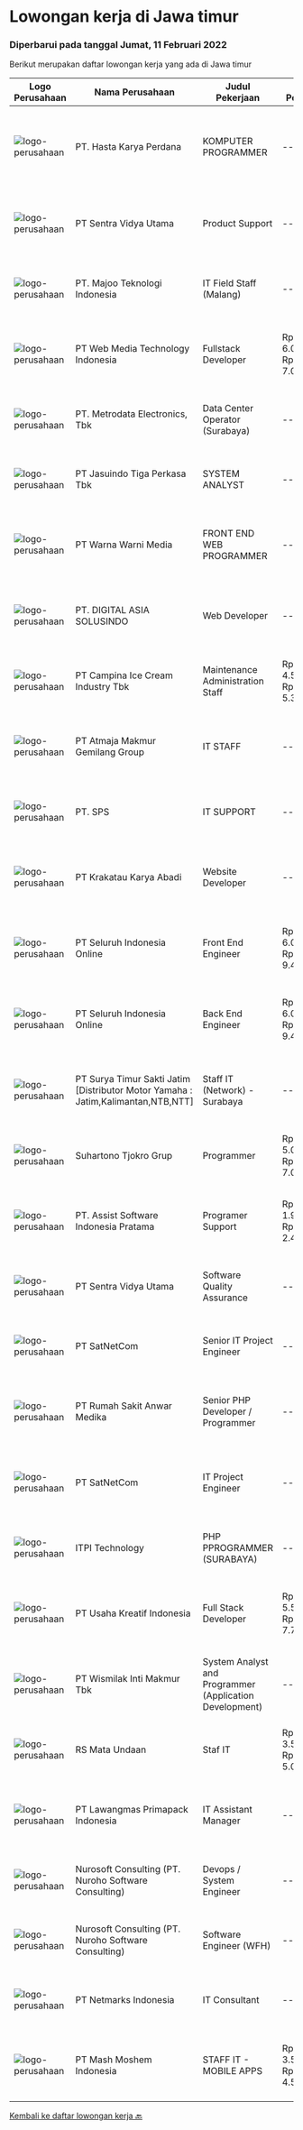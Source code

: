 
  # Lowongan kerja di Jawa timur

  ### Diperbarui pada tanggal Jumat, 11 Februari 2022

  Berikut merupakan daftar lowongan kerja yang ada di Jawa timur

  |Logo Perusahaan | Nama Perusahaan | Judul Pekerjaan | Gaji Pekerjaan | Lokasi | Deskripsi | Tanggal diunggah | Pranala |
  | -------------- | --------------- | --------------- | --------- | --------- | -------------- | ------- | ----------- |
  |![logo-perusahaan](https://image-service-cdn.seek.com.au/caf1dbcbaa38f6a2e5780791e23269058730bd8c/ee4dce1061f3f616224767ad58cb2fc751b8d2dc)|PT. Hasta Karya Perdana|KOMPUTER PROGRAMMER|---|Surabaya|KOMPUTER PROGRAMMERDESKRIPSI PEKERJAAN : Membuat dan mengembangkan software yang telah ada dengan menggunakan PHP, Delphi, MySQL, SQL Server, dan Web...|Kamis, 10 Februari 2022|https://www.jobstreet.co.id/id/job/komputer-programmer-3770447?token=0~28e24a5e-6839-45e6-bfa4-7396685ba9f1&sectionRank=1&jobId=jobstreet-id-job-3770447|
|![logo-perusahaan](https://image-service-cdn.seek.com.au/89a4b4d8e6af0c01c230c2b1f638fbea996731cb/ee4dce1061f3f616224767ad58cb2fc751b8d2dc)|PT Sentra Vidya Utama|Product Support|---|Surabaya|Job Desc: Melakukan migrasi dan mengevaluasi data Membuat report hasil analisa dan hasil migrasi data Melakukan instalasi/setting aplikasi Melakukan...|Kamis, 10 Februari 2022|https://www.jobstreet.co.id/id/job/product-support-3786228?token=0~28e24a5e-6839-45e6-bfa4-7396685ba9f1&sectionRank=2&jobId=jobstreet-id-job-3786228|
|![logo-perusahaan](https://image-service-cdn.seek.com.au/2a2c8a948d223cf92abbc34c9b4e6cee325386db/ee4dce1061f3f616224767ad58cb2fc751b8d2dc)|PT. Majoo Teknologi Indonesia|IT Field Staff (Malang)|---|Malang|Deskripsi Pekerjaan: Melakukan instalasi beserta pengaturan software dan hardware majoo. Memberikan edukasi (training) kepada staff / manager/ owner...|Senin, 07 Februari 2022|https://www.jobstreet.co.id/id/job/it-field-staff-malang-3782394?token=0~28e24a5e-6839-45e6-bfa4-7396685ba9f1&sectionRank=3&jobId=jobstreet-id-job-3782394|
|![logo-perusahaan](https://image-service-cdn.seek.com.au/fe6569d61098f35222743f282f496686f78aefd7/ee4dce1061f3f616224767ad58cb2fc751b8d2dc)|PT Web Media Technology Indonesia|Fullstack Developer|Rp. 6.000.000-Rp. 7.000.000|Bali|We are Niagahoster, a tech company based in Yogyakarta that provides web-hosting services. To make Niagahoster web and products are packed with...|Kamis, 10 Februari 2022|https://www.jobstreet.co.id/id/job/fullstack-developer-3786309?token=0~28e24a5e-6839-45e6-bfa4-7396685ba9f1&sectionRank=4&jobId=jobstreet-id-job-3786309|
|![logo-perusahaan](https://image-service-cdn.seek.com.au/0d75518309b56a3cff39daa569b0ba02cc7a22f2/ee4dce1061f3f616224767ad58cb2fc751b8d2dc)|PT. Metrodata Electronics, Tbk|Data Center Operator (Surabaya)|---|Surabaya|KUALIFIKASI Minimal Diploma (D3) atau S1 Ilmu Komputer / Sistem Informasi / Teknologi Informasi atau Pendidikan setara Pengalaman minimal 2 tahun...|Rabu, 09 Februari 2022|https://www.jobstreet.co.id/id/job/data-center-operator-surabaya-3785711?token=0~28e24a5e-6839-45e6-bfa4-7396685ba9f1&sectionRank=5&jobId=jobstreet-id-job-3785711|
|![logo-perusahaan](https://image-service-cdn.seek.com.au/f9cd043f1011fee386470591649d3e30b502df59/ee4dce1061f3f616224767ad58cb2fc751b8d2dc)|PT Jasuindo Tiga Perkasa Tbk|SYSTEM ANALYST|---|Jawa Timur|KUALIFIKASI : Pendidikan S1 Teknik Informatika Pengalaman minimal 1 tahun dibidang yg sama Memiliki kemampuan bahasa inggris minimal pasif dan bisa...|Rabu, 09 Februari 2022|https://www.jobstreet.co.id/id/job/system-analyst-3785174?token=0~28e24a5e-6839-45e6-bfa4-7396685ba9f1&sectionRank=6&jobId=jobstreet-id-job-3785174|
|![logo-perusahaan](https://image-service-cdn.seek.com.au/8a8aab9f7ef38dece8f0c386a0ab89b374c831c5/ee4dce1061f3f616224767ad58cb2fc751b8d2dc)|PT Warna Warni Media|FRONT END WEB PROGRAMMER|---|Jawa Timur|Deskripsi: Membuat aplikasi sesuai dengan kebutuhan perusahaan, termasuk existing aplikasi Mewujudkan desain web menjadi system yang berfungsi dengan...|Kamis, 10 Februari 2022|https://www.jobstreet.co.id/id/job/front-end-web-programmer-3786119?token=0~28e24a5e-6839-45e6-bfa4-7396685ba9f1&sectionRank=7&jobId=jobstreet-id-job-3786119|
|![logo-perusahaan](https://image-service-cdn.seek.com.au/c46a7338cac51e8b3939ecbd0e19de767209e6c9/ee4dce1061f3f616224767ad58cb2fc751b8d2dc)|PT. DIGITAL ASIA SOLUSINDO|Web Developer|---|Surabaya|Deskripsi pekerjaan: Membuat sebuah website yang responsif dengan atau tanpa framework (Vue.JS). Mengerjakan Memberikan technical support / bug fixing...|Kamis, 10 Februari 2022|https://www.jobstreet.co.id/id/job/web-developer-3786922?token=0~28e24a5e-6839-45e6-bfa4-7396685ba9f1&sectionRank=8&jobId=jobstreet-id-job-3786922|
|![logo-perusahaan](https://image-service-cdn.seek.com.au/02e37657541aed9baae650f34c6d444e4ff9a97b/ee4dce1061f3f616224767ad58cb2fc751b8d2dc)|PT Campina Ice Cream Industry Tbk|Maintenance Administration Staff|Rp. 4.500.000-Rp. 5.300.000|Surabaya|Minimum Diploma in Mechanical Engineering or IT or equivalent Minimum 1 year experience in administration field Advanced in Microsoft Office...|Selasa, 08 Februari 2022|https://www.jobstreet.co.id/id/job/maintenance-administration-staff-3783387?token=0~28e24a5e-6839-45e6-bfa4-7396685ba9f1&sectionRank=9&jobId=jobstreet-id-job-3783387|
|![logo-perusahaan](https://image-service-cdn.seek.com.au/ec691d5ad861d3121a6b98f41f998a9a711afa5f/ee4dce1061f3f616224767ad58cb2fc751b8d2dc)|PT Atmaja Makmur Gemilang Group|IT STAFF|---|Jawa Timur|Installing and configuring computer hardware, software, systems, networks, printers, and scanners Monitoring and maintaining computer systems and...|Senin, 07 Februari 2022|https://www.jobstreet.co.id/id/job/it-staff-3782266?token=0~28e24a5e-6839-45e6-bfa4-7396685ba9f1&sectionRank=10&jobId=jobstreet-id-job-3782266|
|![logo-perusahaan](https://us.123rf.com/450wm/pavelstasevich/pavelstasevich1811/pavelstasevich181101027/112815900-stock-vector-no-image-available-icon-flat-vector.jpg?ver=6)|PT. SPS|IT SUPPORT|---|Surabaya|IT SUPPORT• Install &amp; Configure Computer, Printer, Network Device &amp; CCTV. • Maintenance &amp; troubleshooting• Quickly resolve technical...|Senin, 07 Februari 2022|https://www.jobstreet.co.id/id/job/it-support-3781256?token=0~28e24a5e-6839-45e6-bfa4-7396685ba9f1&sectionRank=11&jobId=jobstreet-id-job-3781256|
|![logo-perusahaan](https://image-service-cdn.seek.com.au/0f7dc57e1ffcc42efda4e322d5dda4397791f564/ee4dce1061f3f616224767ad58cb2fc751b8d2dc)|PT Krakatau Karya Abadi|Website Developer|---|Surabaya|Website DeveloperSurabaya, IndonesiaAbout SuperWe are a group of business enthusiasts, scientists, communicators, designers, productive mothers and...|Kamis, 10 Februari 2022|https://www.jobstreet.co.id/id/job/website-developer-3786941?token=0~28e24a5e-6839-45e6-bfa4-7396685ba9f1&sectionRank=12&jobId=jobstreet-id-job-3786941|
|![logo-perusahaan](https://image-service-cdn.seek.com.au/c768f0670f8f8212da7de609b6af9d0b2e5134cc/ee4dce1061f3f616224767ad58cb2fc751b8d2dc)|PT Seluruh Indonesia Online|Front End Engineer|Rp. 6.000.000-Rp. 9.400.000|Aceh|Front End Engineer1. Memiliki pengalaman dengan bahasa pemrograman atau framework Front End, terutama React.js 2. Memiliki keahilan dalam membangun...|Rabu, 09 Februari 2022|https://www.jobstreet.co.id/id/job/front-end-engineer-3784331?token=0~28e24a5e-6839-45e6-bfa4-7396685ba9f1&sectionRank=13&jobId=jobstreet-id-job-3784331|
|![logo-perusahaan](https://image-service-cdn.seek.com.au/c768f0670f8f8212da7de609b6af9d0b2e5134cc/ee4dce1061f3f616224767ad58cb2fc751b8d2dc)|PT Seluruh Indonesia Online|Back End Engineer|Rp. 6.000.000-Rp. 9.400.000|Aceh|Back End Engineer1. Memiliki pengalaman dalam membangun RESTful APIs2. Menguasai bahasa pemrograman seperti PHP, terutama Framework Laravel3. Familiar...|Rabu, 09 Februari 2022|https://www.jobstreet.co.id/id/job/back-end-engineer-3784329?token=0~28e24a5e-6839-45e6-bfa4-7396685ba9f1&sectionRank=14&jobId=jobstreet-id-job-3784329|
|![logo-perusahaan](https://image-service-cdn.seek.com.au/516b9342ad147f68388719a6e25937b33079d494/ee4dce1061f3f616224767ad58cb2fc751b8d2dc)|PT Surya Timur Sakti Jatim [Distributor Motor Yamaha : Jatim,Kalimantan,NTB,NTT]|Staff IT (Network) - Surabaya|---|Surabaya|Kualifikasi : Usia Minimal 23 Tahun Maks. 30 Tahun Pendidikan Minimal S1 Teknik Informatika/Ilmu Komputer Pengalaman Minimal 1 Tahun Menguasai...|Senin, 07 Februari 2022|https://www.jobstreet.co.id/id/job/staff-it-network-surabaya-3782224?token=0~28e24a5e-6839-45e6-bfa4-7396685ba9f1&sectionRank=15&jobId=jobstreet-id-job-3782224|
|![logo-perusahaan](https://image-service-cdn.seek.com.au/74c2b8b81d52a50affff55bcbc8d6017de2fb283/ee4dce1061f3f616224767ad58cb2fc751b8d2dc)|Suhartono Tjokro Grup|Programmer|Rp. 5.000.000-Rp. 7.000.000|Kediri|Kualifikasi:             Usia Maksimal 38 Tahun Pendidikan minimal S1 Sistem / Teknik Informatika Pengalaman Minimal 3 tahun dibidang IT sebagai...|Rabu, 09 Februari 2022|https://www.jobstreet.co.id/id/job/programmer-3775238?token=0~28e24a5e-6839-45e6-bfa4-7396685ba9f1&sectionRank=16&jobId=jobstreet-id-job-3775238|
|![logo-perusahaan](https://image-service-cdn.seek.com.au/77ec57116071dfa7843ef9d5feb2f91e4948cbf6/ee4dce1061f3f616224767ad58cb2fc751b8d2dc)|PT. Assist Software Indonesia Pratama|Programer Support|Rp. 1.900.000-Rp. 2.470.000|Malang|Mengerjakan Checklist Customer : Penambahan : Fitur, Laporan, Perhitungan, Pembenahan Bug Sistem. Cover Akhir Bulanan Customer, Lembur Jika dibutuhkan...|Selasa, 08 Februari 2022|https://www.jobstreet.co.id/id/job/programer-support-3766708?token=0~28e24a5e-6839-45e6-bfa4-7396685ba9f1&sectionRank=17&jobId=jobstreet-id-job-3766708|
|![logo-perusahaan](https://image-service-cdn.seek.com.au/89a4b4d8e6af0c01c230c2b1f638fbea996731cb/ee4dce1061f3f616224767ad58cb2fc751b8d2dc)|PT Sentra Vidya Utama|Software Quality Assurance|---|Surabaya|Job Desc: Review requirements, specifications, and technical design documents to provide timely and meaningful feedback Create detailed,...|Kamis, 10 Februari 2022|https://www.jobstreet.co.id/id/job/software-quality-assurance-3786201?token=0~28e24a5e-6839-45e6-bfa4-7396685ba9f1&sectionRank=18&jobId=jobstreet-id-job-3786201|
|![logo-perusahaan](https://image-service-cdn.seek.com.au/05ca75b4ba30cd324b387479b9064c967524655c/ee4dce1061f3f616224767ad58cb2fc751b8d2dc)|PT SatNetCom|Senior IT Project Engineer|---|Jawa Timur|Skills Supervisory lead skills: able to execute plans and lead project team or sub-team to accomplish the task. Good knowledge about IT System  Good...|Senin, 07 Februari 2022|https://www.jobstreet.co.id/id/job/senior-it-project-engineer-3781677?token=0~28e24a5e-6839-45e6-bfa4-7396685ba9f1&sectionRank=19&jobId=jobstreet-id-job-3781677|
|![logo-perusahaan](https://image-service-cdn.seek.com.au/fc42a0c460f7fde5eeb0b5dd1e59da6f6669dba1/ee4dce1061f3f616224767ad58cb2fc751b8d2dc)|PT Rumah Sakit Anwar Medika|Senior PHP Developer / Programmer|---|Sidoarjo|Job Description:1. Mahir pemrograman PHP dan menguasai framework Laravel &amp; CodeIgniter2. Menguasai database Postgresql dan mySQL3. Menyertakan...|Rabu, 09 Februari 2022|https://www.jobstreet.co.id/id/job/senior-php-developer-programmer-3785423?token=0~28e24a5e-6839-45e6-bfa4-7396685ba9f1&sectionRank=20&jobId=jobstreet-id-job-3785423|
|![logo-perusahaan](https://image-service-cdn.seek.com.au/6108f58b8d52b8e5523830ee4b11d6074377e515/ee4dce1061f3f616224767ad58cb2fc751b8d2dc)|PT SatNetCom|IT Project Engineer|---|Jawa Timur|Skills: Good Knowledge about IT System Good Knowledge of wire/wireless computer networking Good Knowledge about Electronic and Electrical System Good...|Senin, 07 Februari 2022|https://www.jobstreet.co.id/id/job/it-project-engineer-3781865?token=0~28e24a5e-6839-45e6-bfa4-7396685ba9f1&sectionRank=21&jobId=jobstreet-id-job-3781865|
|![logo-perusahaan](https://image-service-cdn.seek.com.au/3782b0a6cf22b4daea3937ba4112b0b5543fa5c4/ee4dce1061f3f616224767ad58cb2fc751b8d2dc)|ITPI  Technology|PHP PPROGRAMMER (SURABAYA)|---|Surabaya|Job Description: Membaca perancangan sistem, struktur database dan mengidentifikasi kebutuhan pelanggan Membuat dan mengembangkan aplikasi...|Rabu, 09 Februari 2022|https://www.jobstreet.co.id/id/job/php-pprogrammer-surabaya-3784788?token=0~28e24a5e-6839-45e6-bfa4-7396685ba9f1&sectionRank=22&jobId=jobstreet-id-job-3784788|
|![logo-perusahaan](https://image-service-cdn.seek.com.au/9b9d25b0d5ae602c79a7347288a35b1f36945b5b/ee4dce1061f3f616224767ad58cb2fc751b8d2dc)|PT Usaha Kreatif Indonesia|Full Stack Developer|Rp. 5.500.000-Rp. 7.700.000|Surabaya|Diutamakan lulusan S1 jurusan Sistem Informasi, Teknik Informatika, Computer Science, atau jurusan sejenis lainnya Memiliki pengalaman minimal 1 tahun...|Kamis, 10 Februari 2022|https://www.jobstreet.co.id/id/job/full-stack-developer-3786978?token=0~28e24a5e-6839-45e6-bfa4-7396685ba9f1&sectionRank=23&jobId=jobstreet-id-job-3786978|
|![logo-perusahaan](https://image-service-cdn.seek.com.au/021262e2a78c25ef96d01d23f3195c828ee6d47d/ee4dce1061f3f616224767ad58cb2fc751b8d2dc)|PT Wismilak Inti Makmur Tbk|System Analyst and Programmer (Application Development)|---|Surabaya|Kualifikasi : Minimal S1 Teknik Informatika dengan IPK minimal 3.0 Mempunyai pengalaman selama minimal 1 tahun di bidang iOS dan Android Development...|Rabu, 09 Februari 2022|https://www.jobstreet.co.id/id/job/system-analyst-and-programmer-application-development-3784387?token=0~28e24a5e-6839-45e6-bfa4-7396685ba9f1&sectionRank=24&jobId=jobstreet-id-job-3784387|
|![logo-perusahaan](https://image-service-cdn.seek.com.au/d1a53ea6467fc3e89d6ef2b48205ce8911611b56/ee4dce1061f3f616224767ad58cb2fc751b8d2dc)|RS Mata Undaan|Staf IT|Rp. 3.583.320-Rp. 5.016.648|Surabaya|Persyaratan: Usia Maksimal 35 tahun Pendidikan Minimal S1 informatika/informasi Minimal memiliki 1 tahun pengalaman kerja di bidang yang sama...|Sabtu, 05 Februari 2022|https://www.jobstreet.co.id/id/job/staf-it-3780737?token=0~28e24a5e-6839-45e6-bfa4-7396685ba9f1&sectionRank=25&jobId=jobstreet-id-job-3780737|
|![logo-perusahaan](https://image-service-cdn.seek.com.au/1b2da51c779de04afc91f962530d97804415fef4/ee4dce1061f3f616224767ad58cb2fc751b8d2dc)|PT Lawangmas Primapack Indonesia|IT Assistant Manager|---|Malang|Dibutuhkan segeraPabrik Malang, Jawa Timur Perusahaan manufacturing PRINTING&amp;PACKAGING yang sedang berkembang pesat membutuhkan tenaga...|Senin, 07 Februari 2022|https://www.jobstreet.co.id/id/job/it-assistant-manager-3781076?token=0~28e24a5e-6839-45e6-bfa4-7396685ba9f1&sectionRank=26&jobId=jobstreet-id-job-3781076|
|![logo-perusahaan](https://image-service-cdn.seek.com.au/80d9f9357b1a2e56b4a86927c47c40f644df9ce9/ee4dce1061f3f616224767ad58cb2fc751b8d2dc)|Nurosoft Consulting (PT. Nuroho Software Consulting)|Devops / System Engineer|---|Surabaya|Job Description: Build, scale and support projects in high-availability Ubuntu Linux production and staging systems in cloud environment Design and...|Rabu, 09 Februari 2022|https://www.jobstreet.co.id/id/job/devops-system-engineer-3785640?token=0~28e24a5e-6839-45e6-bfa4-7396685ba9f1&sectionRank=27&jobId=jobstreet-id-job-3785640|
|![logo-perusahaan](https://image-service-cdn.seek.com.au/80d9f9357b1a2e56b4a86927c47c40f644df9ce9/ee4dce1061f3f616224767ad58cb2fc751b8d2dc)|Nurosoft Consulting (PT. Nuroho Software Consulting)|Software Engineer (WFH)|---|Jawa Timur|Responsibilities Design &amp; develop web and mobile applications for a wide range of projects Work with a team of QA engineers and Business Analysts...|Rabu, 09 Februari 2022|https://www.jobstreet.co.id/id/job/software-engineer-wfh-3785643?token=0~28e24a5e-6839-45e6-bfa4-7396685ba9f1&sectionRank=28&jobId=jobstreet-id-job-3785643|
|![logo-perusahaan](https://image-service-cdn.seek.com.au/70d04e3ce9db8d3018f940c9b7350b25d6c5e04b/ee4dce1061f3f616224767ad58cb2fc751b8d2dc)|PT Netmarks Indonesia|IT Consultant|---|Jakarta Utara|Job Desk: As an IT Consultant, you will be part of Sales Team Responsible to analyze and diagnosing customer problem or customer business need...|Selasa, 08 Februari 2022|https://www.jobstreet.co.id/id/job/it-consultant-3783156?token=0~28e24a5e-6839-45e6-bfa4-7396685ba9f1&sectionRank=29&jobId=jobstreet-id-job-3783156|
|![logo-perusahaan](https://image-service-cdn.seek.com.au/ce40ae895d860bb9f78e3c50286626636a48d8ed/ee4dce1061f3f616224767ad58cb2fc751b8d2dc)|PT Mash Moshem Indonesia|STAFF IT - MOBILE APPS|Rp. 3.500.000-Rp. 4.500.000|Surabaya|Dibutuhkan seorang yang memiliki kemauan keras untuk berkontribusi dalam Team, memberikan fresh idea untuk bergabung di perusahaan dengan kriteria...|Selasa, 08 Februari 2022|https://www.jobstreet.co.id/id/job/staff-it-mobile-apps-3784216?token=0~28e24a5e-6839-45e6-bfa4-7396685ba9f1&sectionRank=30&jobId=jobstreet-id-job-3784216|


  [Kembali ke daftar lowongan kerja 🔙](../README.md#daftar-lowongan-kerja)
  